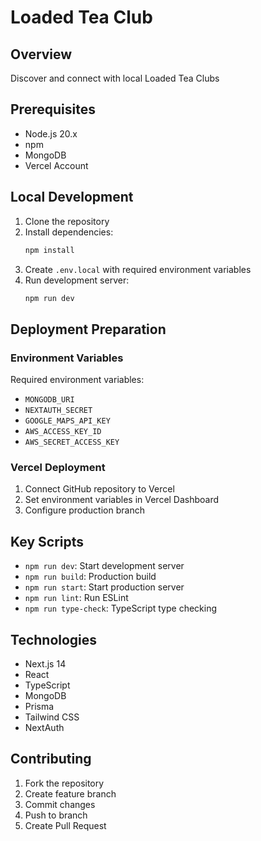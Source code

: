 # Loaded Tea Club

## Overview
Discover and connect with local Loaded Tea Clubs

## Prerequisites
- Node.js 20.x
- npm 
- MongoDB
- Vercel Account

## Local Development
1. Clone the repository
2. Install dependencies:
   ```bash
   npm install
   ```
3. Create `.env.local` with required environment variables
4. Run development server:
   ```bash
   npm run dev
   ```

## Deployment Preparation
### Environment Variables
Required environment variables:
- `MONGODB_URI`
- `NEXTAUTH_SECRET`
- `GOOGLE_MAPS_API_KEY`
- `AWS_ACCESS_KEY_ID`
- `AWS_SECRET_ACCESS_KEY`

### Vercel Deployment
1. Connect GitHub repository to Vercel
2. Set environment variables in Vercel Dashboard
3. Configure production branch

## Key Scripts
- `npm run dev`: Start development server
- `npm run build`: Production build
- `npm run start`: Start production server
- `npm run lint`: Run ESLint
- `npm run type-check`: TypeScript type checking

## Technologies
- Next.js 14
- React
- TypeScript
- MongoDB
- Prisma
- Tailwind CSS
- NextAuth

## Contributing
1. Fork the repository
2. Create feature branch
3. Commit changes
4. Push to branch
5. Create Pull Request
